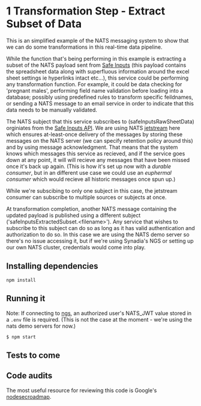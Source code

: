 # 1 Transformation Step - Extract Subset of Data

This is an simplified example of the NATS messaging system to show that we can do some transformations in this real-time data pipeline.

While the function that's being performing in this example is extracting a subset of the NATS payload sent from [Safe Inputs](https://safeinputs.alpha.canada.ca/) (this payload contains the spreadsheet data along with superfluous information around the excel sheet settings ie hyperlinks intact etc...), this service could be performing any transformation function. For example, it could be data checking for 'pregnant males', performing field name validation before loading into a database; possibly using predefined rules to transform specific feildnames, or sending a NATS message to an email service in order to indicate that this data needs to be manually validated. 

The NATS subject that this service subscribes to (safeInputsRawSheetData) orginiates from the [Safe Inputs API](https://github.com/PHACDataHub/safe-inputs/tree/main/api).  We are using NATS [jetstream](https://docs.nats.io/nats-concepts/jetstream) here which ensures at-least-once delivery of the messages by storing these messages on the NATS server (we can specify retention policy around this) and by using message acknowledgment.  That means that the system knows which messages this service as recieved, and if the service goes down at any point, it will will recieve any messages that have been missed once it's back up again. (This is how it's set up now with a *durable consumer*, but in an different use case we could use an *euphermal consumer* which would recieve all historic messages once spun up.) 

While we're subscibing to only one subject in this case, the jetstream consumer can subscribe to multiple sources or subjects at once. 

At transformation completion, another NATS message containing the updated payload is published using a different subject ('safeInputsExtractedSubset.\<filename\>').  Any service that wishes to subscribe to this subject can do so as long as it has valid authentication and authorization to do so.  In this case we are using the NATS demo server so there's no issue accessing it, but if we're using Synadia's NGS or setting up our own NATS cluster, credentials would come into play. 

## Installing dependencies

```
npm install
```

## Running it
Note: If connecting to [ngs](https://synadia.com/ngs), an authorized user's NATS_JWT value stored in a `.env` file is required. (This is not the case at the moment - we're using the nats demo servers for now.)
```
$ npm start 
```

## Tests to come

## Code audits

The most useful resource for reviewing this code is Google's [nodesecroadmap](https://github.com/google/node-sec-roadmap).
